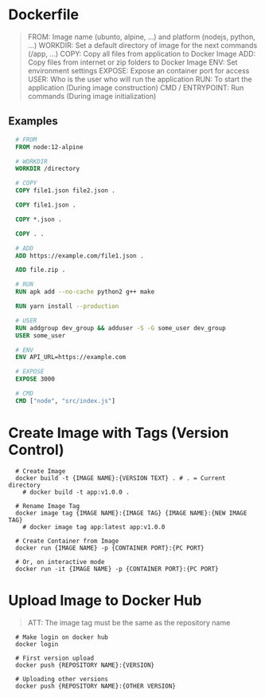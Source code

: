 # Dockerfile

> FROM: Image name (ubunto, alpine, ...) and platform (nodejs, python, ...)
> WORKDIR: Set a default directory of image for the next commands (/app, ...)
> COPY: Copy all files from application to Docker Image
> ADD: Copy files from internet or zip folders to Docker Image
> ENV: Set environment settings
> EXPOSE: Expose an container port for access
> USER: Who is the user who will run the application
> RUN: To start the application (During image construction)
> CMD / ENTRYPOINT: Run commands (During image initialization)

## Examples

```Dockerfile
  # FROM
  FROM node:12-alpine

  # WORKDIR
  WORKDIR /directory

  # COPY
  COPY file1.json file2.json .

  COPY file1.json .

  COPY *.json .

  COPY . .

  # ADD
  ADD https://example.com/file1.json .

  ADD file.zip .

  # RUN
  RUN apk add --no-cache python2 g++ make

  RUN yarn install --production

  # USER
  RUN addgroup dev_group && adduser -S -G some_user dev_group
  USER some_user

  # ENV
  ENV API_URL=https://example.com

  # EXPOSE
  EXPOSE 3000

  # CMD
  CMD ["node", "src/index.js"]
```

# Create Image with Tags (Version Control)

```shell
  # Create Image
  docker build -t {IMAGE NAME}:{VERSION TEXT} . # . = Current directory
    # docker build -t app:v1.0.0 .

  # Rename Image Tag
  docker image tag {IMAGE NAME}:{IMAGE TAG} {IMAGE NAME}:{NEW IMAGE TAG}
    # docker image tag app:latest app:v1.0.0

  # Create Container from Image
  docker run {IMAGE NAME} -p {CONTAINER PORT}:{PC PORT}

  # Or, on interactive mode
  docker run -it {IMAGE NAME} -p {CONTAINER PORT}:{PC PORT}
```

# Upload Image to Docker Hub

> ATT: The image tag must be the same as the repository name

```shell
  # Make login on docker hub
  docker login

  # First version upload
  docker push {REPOSITORY NAME}:{VERSION}

  # Uploading other versions
  docker push {REPOSITORY NAME}:{OTHER VERSION}
```
